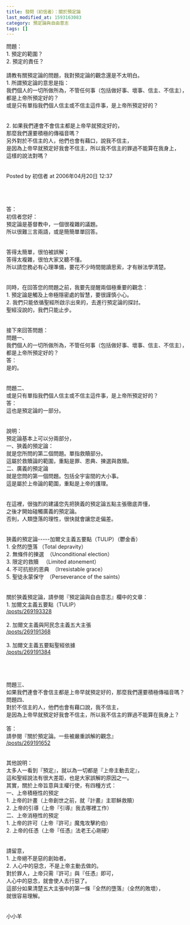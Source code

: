 ```yaml
---
title: 發問（初信者）：關於預定論
last_modified_at: 1593163083
category: 預定論與自由意志
tags: []
---
```


<div>問題：</div>

<div>1. 預定的範圍？</div>

<div>2. 預定的責任？</div>

<div>&nbsp;</div>

<div>請教有關預定論的問題，我對預定論的觀念還是不太明白。</div>

<div>1.<span style="white-space:pre"> </span>所謂預定論的意思是指：</div>

<div>我們個人的一切所做所為，不管任何事（包括做好事、壞事、信主、不信主），</div>

<div>都是上帝所預定好的？</div>

<div>或是只有單指我們個人信主或不信主這件事，是上帝所預定好的？</div>

<div>&nbsp;</div>

<div>&nbsp;</div>

<div>2.<span style="white-space:pre"> </span>如果我們連會不會信主都是上帝早就預定好的，</div>

<div>那麼我們還要積極的傳福音嗎？</div>

<div>另外對於不信主的人，他們也會有藉口，說我不信主，</div>

<div>是因為上帝早就預定好我會不信主，所以我不信主的罪過不能算在我身上，</div>

<div>這樣的說法對嗎？</div>

<div>&nbsp;</div>

<div>&nbsp;</div>

<div>Posted by 初信者 at 2006年04月20日 12:37</div>

<div>&nbsp;</div>

<div>&nbsp;</div>

<div>&nbsp;</div>

<div>&nbsp;</div>

<div>答：</div>

<div>初信者您好：</div>

<div>預定論是基督教中，一個很複雜的議題。</div>

<div>所以很難三言兩語，或是簡簡單單回答。</div>

<div>&nbsp;</div>

<div>&nbsp;</div>

<div>答得太簡單，很怕被誤解；</div>

<div>答得太複雜，很怕大家又聽不懂。</div>

<div>所以請您務必有心理準備，要花不少時間閱讀思索，才有辦法學清楚。</div>

<div>&nbsp;</div>

<div>&nbsp;</div>

<div>同時，在回答您的問題之前，我要先提醒兩個極重要的觀念：</div>

<div>1. 預定論是觸及上帝極隱密處的智慧，要很謹慎小心。</div>

<div>2. 我們只能依循聖經所啟示出來的，去進行預定論的探討。</div>

<div>聖經沒說的，我們只能止步。</div>

<div>&nbsp;</div>

<div>&nbsp;</div>

<div>接下來回答問題：</div>

<div>問題一、</div>

<div>我們個人的一切所做所為，不管任何事（包括做好事、壞事、信主、不信主），</div>

<div>都是上帝所預定好的？</div>

<div>答：</div>

<div>是的。</div>

<div>&nbsp;</div>

<div>&nbsp;</div>

<div>問題二、</div>

<div>或是只有單指我們個人信主或不信主這件事，是上帝所預定好的？</div>

<div>答：</div>

<div>這也是預定論的一部分。</div>

<div>&nbsp;</div>

<div>&nbsp;</div>

<div>說明：</div>

<div>預定論基本上可以分兩部分，</div>

<div>一、狹義的預定論：</div>

<div>就是您所問的第二個問題。單指救贖部分。</div>

<div>這屬於救贖論的範圍，重點是罪、恩典、揀選與救贖。</div>

<div>二、廣義的預定論</div>

<div>就是您問的第一個問題。包括全宇宙間的大小事。</div>

<div>這是屬於上帝論的範圍，重點是上帝的護理。</div>

<div>&nbsp;</div>

<div>&nbsp;</div>

<div>在這裡，很強烈的建議您先把狹義的預定論五點主張徹底弄懂，</div>

<div>之後才開始碰觸廣義的預定論。</div>

<div>否則，人類墮落的理性，很快就會讓您走偏差。</div>

<div>&nbsp;</div>

<div>&nbsp;</div>

<div>狹義的預定論-----加爾文主義五要點（TULIP）（鬱金香）</div>

<div>1.<span style="white-space:pre"> </span>全然的墮落 （Total depravity）</div>

<div>2.<span style="white-space:pre"> </span>無條件的揀選&nbsp; （Unconditional election）</div>

<div>3.<span style="white-space:pre"> </span>限定的救贖&nbsp; &nbsp;（Limited atonement）</div>

<div>4.<span style="white-space:pre"> </span>不可抗拒的恩典&nbsp; （Irresistable grace）</div>

<div>5.<span style="white-space:pre"> </span>聖徒永蒙保守&nbsp; （Perseverance of the saints）</div>

<div>&nbsp;</div>

<div>&nbsp;</div>

<div>關於狹義預定論，請參閱『預定論與自由意志』欄中的文章：</div>

<div>1.<span style="white-space:pre"> </span>加爾文主義五要點（TULIP）</div>

<div><a href="/posts/269193328" target="_blank">/posts/269193328</a></div>

<div>&nbsp;</div>

<div>2.<span style="white-space:pre"> </span>加爾文主義與阿民念主義五大主張</div>

<div><a href="/posts/269191368" target="_blank">/posts/269191368</a></div>

<div>&nbsp;</div>

<div>3.<span style="white-space:pre"> </span>加爾文主義五要點聖經依據</div>

<div><a href="/posts/269191384" target="_blank">/posts/269191384</a></div>

<div>&nbsp;</div>

<div>&nbsp;</div>

<div>&nbsp;</div>

<div>&nbsp;</div>

<div>問題三、</div>

<div>如果我們連會不會信主都是上帝早就預定好的，那麼我們還要積極傳福音嗎？</div>

<div>問題四、</div>

<div>對於不信主的人，他們也會有藉口說，我不信主，</div>

<div>是因為上帝早就預定好我會不信主，所以我不信主的罪過不能算在我身上？</div>

<div>&nbsp;</div>

<div>答：</div>

<div>請參閱『關於預定論。一些被嚴重誤解的觀念』</div>

<div><a href="/posts/269191652" target="_blank">/posts/269191652</a></div>

<div>&nbsp;</div>

<div>&nbsp;</div>

<div>其他說明：</div>

<div>太多人一看到『預定』，就以為一切都是『上帝主動去定』，</div>

<div>這和聖經說法有很大差距，也是大家誤解的原因之一。</div>

<div>其實，關於上帝旨意與主權行使，有四種方式：</div>

<div>一、上帝積極性的預定</div>

<div>1. 上帝的計畫（上帝創世之前，就『計畫』主耶穌救贖）</div>

<div>2. 上帝的引導（上帝『引導』我去哪裡工作）</div>

<div>二、上帝消極性的預定</div>

<div>1. 上帝的許可（上帝『許可』魔鬼攻擊約伯）</div>

<div>2. 上帝的任憑（上帝『任憑』法老王心剛硬）</div>

<div>&nbsp;</div>

<div>&nbsp;</div>

<div>請留意，</div>

<div>1. 上帝絕不是惡的創始者。</div>

<div>2. 人心中的惡念，不是上帝主動去做的。</div>

<div>對於罪人，上帝只需『許可』與『任憑』即可，</div>

<div>人心中的惡念，就會使人去行惡了。</div>

<div>這部分如果清楚五大主張中的第一條『全然的墮落』（全然的敗壞），</div>

<div>就很容易理解。</div>

<div>&nbsp;</div>

<div>&nbsp;</div>

<div>小小羊</div>

<div>&nbsp;</div>

<div>&nbsp;</div>

<div>&nbsp;</div>

<div>&nbsp;</div>

<div>&nbsp;</div>

